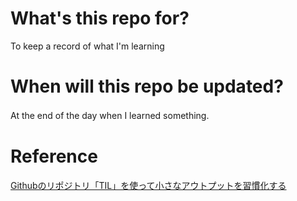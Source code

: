 # What's this repo for?
To keep a record of what I'm learning  

# When will this repo be updated?
At the end of the day when I learned something.　　

# Reference  
[Githubのリポジトリ「TIL」を使って小さなアウトプットを習慣化する](https://qiita.com/nemui_/items/239335b4ed0c3c797add)
